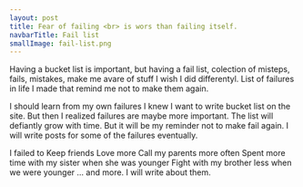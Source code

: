 ```yaml
---
layout: post
title: Fear of failing <br> is wors than failing itself.
navbarTitle: Fail list
smallImage: fail-list.png
---
```


Having a bucket list is important, but having a fail list, colection of misteps, fails, mistakes, make me avare of stuff I wish I did differentyl.
List of failures in life I made that remind me not to make them again.

I should learn from my own failures
I knew I want to write bucket list on the site. But then I realized failures are maybe more important. The list will defiantly grow with time. But it will be my reminder not to make fail again. I will write posts for some of the failures eventually.

I failed to
Keep friends
Love more
Call my parents more often
Spent more time with my sister when she was younger
Fight with my brother less when we were younger
… and more. I will write about them.

<script>
import simg from '@/theme/components/simg.vue'
export default {
  components: {
    simg
  }
}
</script>
<style lang="stylus">
.small-image
  width 272px
  right: -20vw
  left auto
  bottom auto
  top auto
</style> 
